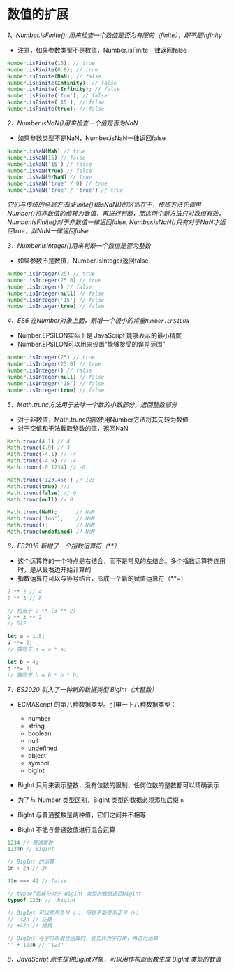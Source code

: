 # 数值的扩展

*1、Number.isFinite(): 用来检查一个数值是否为有限的（finite），即不是Infinity*
- 注意，如果参数类型不是数值，Number.isFinite一律返回false
```js
Number.isFinite(15); // true
Number.isFinite(0.8); // true
Number.isFinite(NaN); // false
Number.isFinite(Infinity); // false
Number.isFinite(-Infinity); // false
Number.isFinite('foo'); // false
Number.isFinite('15'); // false
Number.isFinite(true); // false
```

*2、Number.isNaN()用来检查一个值是否为NaN*
- 如果参数类型不是NaN，Number.isNaN一律返回false
```js
Number.isNaN(NaN) // true
Number.isNaN(15) // false
Number.isNaN('15') // false
Number.isNaN(true) // false
Number.isNaN(9/NaN) // true
Number.isNaN('true' / 0) // true
Number.isNaN('true' / 'true') // true
```
*它们与传统的全局方法isFinite()和isNaN()的区别在于，传统方法先调用Number()将非数值的值转为数值，再进行判断，而这两个新方法只对数值有效，Number.isFinite()对于非数值一律返回false, Number.isNaN()只有对于NaN才返回true，非NaN一律返回false*

*3、Number.isInteger()用来判断一个数值是否为整数*
- 如果参数不是数值，Number.isInteger返回false
```js
Number.isInteger(25) // true
Number.isInteger(25.0) // true
Number.isInteger() // false
Number.isInteger(null) // false
Number.isInteger('15') // false
Number.isInteger(true) // false
```

*4、ES6 在Number对象上面，新增一个极小的常量`Number.EPSILON`*
- Number.EPSILON实际上是 JavaScript 能够表示的最小精度
- Number.EPSILON可以用来设置“能够接受的误差范围”
```js
Number.isInteger(25) // true
Number.isInteger(25.0) // true
Number.isInteger() // false
Number.isInteger(null) // false
Number.isInteger('15') // false
Number.isInteger(true) // false
```

*5、Math.trunc方法用于去除一个数的小数部分，返回整数部分*
- 对于非数值，Math.trunc内部使用Number方法将其先转为数值
- 对于空值和无法截取整数的值，返回NaN
```js
Math.trunc(4.1) // 4
Math.trunc(4.9) // 4
Math.trunc(-4.1) // -4
Math.trunc(-4.9) // -4
Math.trunc(-0.1234) // -0

Math.trunc('123.456') // 123
Math.trunc(true) //1
Math.trunc(false) // 0
Math.trunc(null) // 0

Math.trunc(NaN);      // NaN
Math.trunc('foo');    // NaN
Math.trunc();         // NaN
Math.trunc(undefined) // NaN
```

*6、ES2016 新增了一个指数运算符（**）*
- 这个运算符的一个特点是右结合，而不是常见的左结合。多个指数运算符连用时，是从最右边开始计算的
- 指数运算符可以与等号结合，形成一个新的赋值运算符（**=）
```js
2 ** 2 // 4
2 ** 3 // 8

// 相当于 2 ** (3 ** 2)
2 ** 3 ** 2
// 512

let a = 1.5;
a **= 2;
// 等同于 a = a * a;

let b = 4;
b **= 3;
// 等同于 b = b * b * b;
```

*7、ES2020 引入了一种新的数据类型 BigInt（大整数）*
- ECMAScript 的第八种数据类型。引申一下八种数据类型：
    - number
    - string
    - boolean
    - null
    - undefined
    - object
    - symbol
    - bigInt

- BigInt 只用来表示整数，没有位数的限制，任何位数的整数都可以精确表示
- 为了与 Number 类型区别，BigInt 类型的数据必须添加后缀 `n`
- BigInt 与普通整数是两种值，它们之间并不相等
- BigInt 不能与普通数值进行混合运算
```js
1234 // 普通整数
1234n // BigInt

// BigInt 的运算
1n + 2n // 3n

42n === 42 // false

// typeof运算符对于 BigInt 类型的数据返回bigint
typeof 123n // 'bigint'

// BigInt 可以使用负号（-），但是不能使用正号（+）
// -42n // 正确
// +42n // 报错

// BigInt 与字符串混合运算时，会先转为字符串，再进行运算
'' + 123n // "123"
```

*8、JavaScript 原生提供BigInt对象，可以用作构造函数生成 BigInt 类型的数值*
